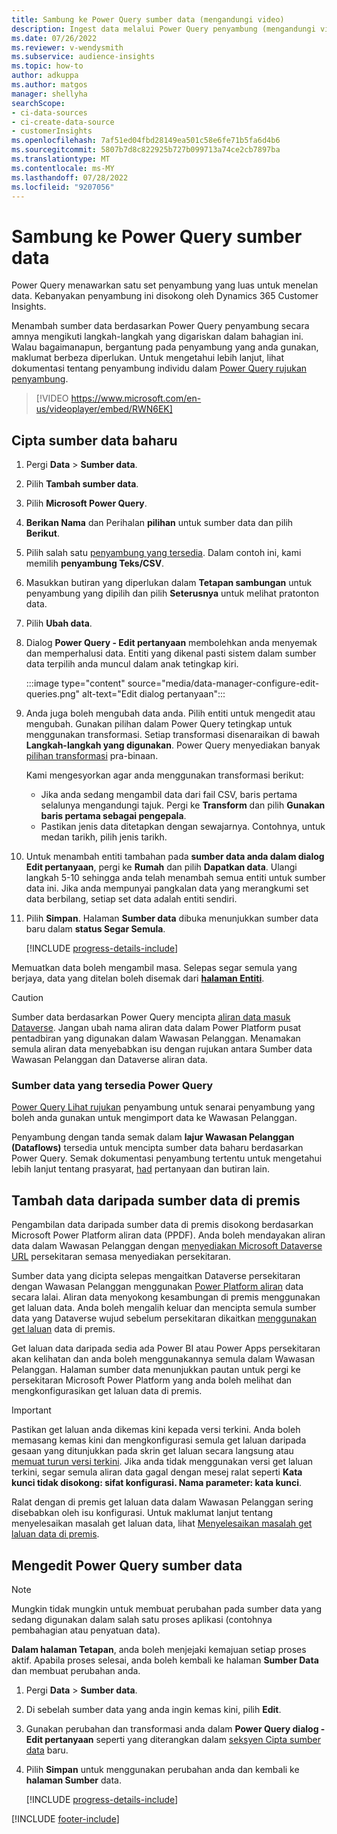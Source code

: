 ```yaml
---
title: Sambung ke Power Query sumber data (mengandungi video)
description: Ingest data melalui Power Query penyambung (mengandungi video).
ms.date: 07/26/2022
ms.reviewer: v-wendysmith
ms.subservice: audience-insights
ms.topic: how-to
author: adkuppa
ms.author: matgos
manager: shellyha
searchScope:
- ci-data-sources
- ci-create-data-source
- customerInsights
ms.openlocfilehash: 7af51ed04fbd28149ea501c58e6fe71b5fa6d4b6
ms.sourcegitcommit: 5807b7d8c822925b727b099713a74ce2cb7897ba
ms.translationtype: MT
ms.contentlocale: ms-MY
ms.lasthandoff: 07/28/2022
ms.locfileid: "9207056"
---
```

# <a name="connect-to-a-power-query-data-source"></a>Sambung ke Power Query sumber data

Power Query menawarkan satu set penyambung yang luas untuk menelan data. Kebanyakan penyambung ini disokong oleh Dynamics 365 Customer Insights.

Menambah sumber data berdasarkan Power Query penyambung secara amnya mengikuti langkah-langkah yang digariskan dalam bahagian ini. Walau bagaimanapun, bergantung pada penyambung yang anda gunakan, maklumat berbeza diperlukan. Untuk mengetahui lebih lanjut, lihat dokumentasi tentang penyambung individu dalam [Power Query rujukan penyambung](/power-query/connectors/).

> [!VIDEO https://www.microsoft.com/en-us/videoplayer/embed/RWN6EK]

## <a name="create-a-new-data-source"></a>Cipta sumber data baharu

1. Pergi **Data** > **Sumber data**.

1. Pilih **Tambah sumber data**.

1. Pilih **Microsoft Power Query**.

1. **Berikan Nama** dan Perihalan **pilihan** untuk sumber data dan pilih **Berikut**.

1. Pilih salah satu [penyambung yang tersedia](#available-power-query-data-sources). Dalam contoh ini, kami memilih **penyambung Teks/CSV**.

1. Masukkan butiran yang diperlukan dalam **Tetapan sambungan** untuk penyambung yang dipilih dan pilih **Seterusnya** untuk melihat pratonton data.

1. Pilih **Ubah data**.

1. Dialog **Power Query - Edit pertanyaan** membolehkan anda menyemak dan memperhalusi data. Entiti yang dikenal pasti sistem dalam sumber data terpilih anda muncul dalam anak tetingkap kiri.

   :::image type="content" source="media/data-manager-configure-edit-queries.png" alt-text="Edit dialog pertanyaan":::

1. Anda juga boleh mengubah data anda. Pilih entiti untuk mengedit atau mengubah. Gunakan pilihan dalam Power Query tetingkap untuk menggunakan transformasi. Setiap transformasi disenaraikan di bawah **Langkah-langkah yang digunakan**. Power Query menyediakan banyak [pilihan transformasi](/power-query/power-query-what-is-power-query#transformations) pra-binaan.

   Kami mengesyorkan agar anda menggunakan transformasi berikut:

   - Jika anda sedang mengambil data dari fail CSV, baris pertama selalunya mengandungi tajuk. Pergi ke **Transform** dan pilih **Gunakan baris pertama sebagai pengepala**.
   - Pastikan jenis data ditetapkan dengan sewajarnya. Contohnya, untuk medan tarikh, pilih jenis tarikh.

1. Untuk menambah entiti tambahan pada **sumber data anda dalam dialog Edit pertanyaan**, pergi ke **Rumah** dan pilih **Dapatkan data**. Ulangi langkah 5-10 sehingga anda telah menambah semua entiti untuk sumber data ini. Jika anda mempunyai pangkalan data yang merangkumi set data berbilang, setiap set data adalah entiti sendiri.

1. Pilih **Simpan**. Halaman **Sumber data** dibuka menunjukkan sumber data baru dalam **status Segar Semula**.

   [!INCLUDE [progress-details-include](includes/progress-details-pane.md)]

Memuatkan data boleh mengambil masa. Selepas segar semula yang berjaya, data yang ditelan boleh disemak dari [**halaman Entiti**](entities.md).

> [!CAUTION]
> Sumber data berdasarkan Power Query mencipta [aliran data masuk Dataverse](/power-query/dataflows/overview-dataflows-across-power-platform-dynamics-365). Jangan ubah nama aliran data dalam Power Platform pusat pentadbiran yang digunakan dalam Wawasan Pelanggan. Menamakan semula aliran data menyebabkan isu dengan rujukan antara Sumber data Wawasan Pelanggan dan Dataverse aliran data.

### <a name="available-power-query-data-sources"></a>Sumber data yang tersedia Power Query

[Power Query Lihat rujukan](/power-query/connectors/) penyambung untuk senarai penyambung yang boleh anda gunakan untuk mengimport data ke Wawasan Pelanggan.

Penyambung dengan tanda semak dalam **lajur Wawasan Pelanggan (Dataflows)** tersedia untuk mencipta sumber data baharu berdasarkan Power Query. Semak dokumentasi penyambung tertentu untuk mengetahui lebih lanjut tentang prasyarat, [had](/power-query/power-query-online-limits) pertanyaan dan butiran lain.

## <a name="add-data-from-on-premises-data-sources"></a>Tambah data daripada sumber data di premis

Pengambilan data daripada sumber data di premis disokong berdasarkan Microsoft Power Platform aliran data (PPDF). Anda boleh mendayakan aliran data dalam Wawasan Pelanggan dengan [menyediakan Microsoft Dataverse URL](create-environment.md) persekitaran semasa menyediakan persekitaran.

Sumber data yang dicipta selepas mengaitkan Dataverse persekitaran dengan Wawasan Pelanggan menggunakan [Power Platform aliran](/power-query/dataflows/overview-dataflows-across-power-platform-dynamics-365) data secara lalai. Aliran data menyokong kesambungan di premis menggunakan get laluan data. Anda boleh mengalih keluar dan mencipta semula sumber data yang Dataverse wujud sebelum persekitaran dikaitkan [menggunakan get laluan](/data-integration/gateway/service-gateway-app) data di premis.

Get laluan data daripada sedia ada Power BI atau Power Apps persekitaran akan kelihatan dan anda boleh menggunakannya semula dalam Wawasan Pelanggan. Halaman sumber data menunjukkan pautan untuk pergi ke persekitaran Microsoft Power Platform yang anda boleh melihat dan mengkonfigurasikan get laluan data di premis.

> [!IMPORTANT]
> Pastikan get laluan anda dikemas kini kepada versi terkini. Anda boleh memasang kemas kini dan mengkonfigurasi semula get laluan daripada gesaan yang ditunjukkan pada skrin get laluan secara langsung atau [memuat turun versi terkini](https://powerapps.microsoft.com/downloads/). Jika anda tidak menggunakan versi get laluan terkini, segar semula aliran data gagal dengan mesej ralat seperti **Kata kunci tidak disokong: sifat konfigurasi. Nama parameter: kata kunci**.
>
> Ralat dengan di premis get laluan data dalam Wawasan Pelanggan sering disebabkan oleh isu konfigurasi. Untuk maklumat lanjut tentang menyelesaikan masalah get laluan data, lihat [Menyelesaikan masalah get laluan data di premis](/data-integration/gateway/service-gateway-tshoot).

## <a name="edit-power-query-data-sources"></a>Mengedit Power Query sumber data

> [!NOTE]
> Mungkin tidak mungkin untuk membuat perubahan pada sumber data yang sedang digunakan dalam salah satu proses aplikasi (contohnya pembahagian atau penyatuan data).
>
> **Dalam halaman Tetapan**, anda boleh menjejaki kemajuan setiap proses aktif. Apabila proses selesai, anda boleh kembali ke halaman **Sumber Data** dan membuat perubahan anda.

1. Pergi **Data** > **Sumber data**.

1. Di sebelah sumber data yang anda ingin kemas kini, pilih **Edit**.

1. Gunakan perubahan dan transformasi anda dalam **Power Query dialog - Edit pertanyaan** seperti yang diterangkan dalam [seksyen Cipta sumber data](#create-a-new-data-source) baru.

1. Pilih **Simpan** untuk menggunakan perubahan anda dan kembali ke **halaman Sumber** data.

   [!INCLUDE [progress-details-include](includes/progress-details-pane.md)]

[!INCLUDE [footer-include](includes/footer-banner.md)]
